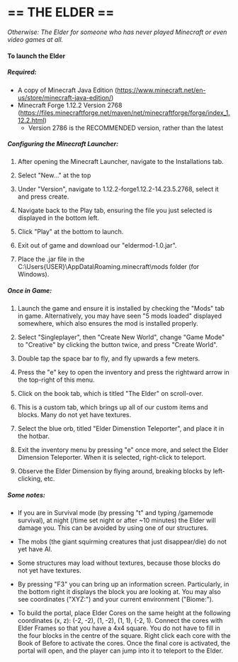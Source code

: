 == THE ELDER == 
===============

*Otherwise: The Elder for someone who has never played Minecraft or even video games at all.*

#### To launch the Elder

##### Required: 
- A copy of Minecraft Java Edition (https://www.minecraft.net/en-us/store/minecraft-java-edition/)
- Minecraft Forge 1.12.2 Version 2768 (https://files.minecraftforge.net/maven/net/minecraftforge/forge/index_1.12.2.html)
	- Version 2786 is the RECOMMENDED version, rather than the latest
	
##### Configuring the Minecraft Launcher:
1) After opening the Minecraft Launcher, navigate to the Installations tab.

2) Select "New..." at the top

3) Under "Version", navigate to 1.12.2-forge1.12.2-14.23.5.2768, select it and press create.

4) Navigate back to the Play tab, ensuring the file you just selected is displayed in the bottom left.

5) Click "Play" at the bottom to launch.

6) Exit out of game and download our "eldermod-1.0.jar".

7) Place the .jar file in the C:\Users\{USER}\AppData\Roaming\.minecraft\mods folder (for Windows).

##### Once in Game:
1) Launch the game and ensure it is installed by checking the "Mods" tab in game. Alternatively, you may have seen "5 mods loaded" displayed somewhere, which also ensures the mod is installed properly.

2) Select "Singleplayer", then "Create New World", change "Game Mode" to "Creative" by clicking the button twice, and press "Create World".

3) Double tap the space bar to fly, and fly upwards a few meters.

4) Press the "e" key to open the inventory and press the rightward arrow in the top-right of this menu.

5) Click on the book tab, which is titled "The Elder" on scroll-over.

6) This is a custom tab, which brings up all of our custom items and blocks. Many do not yet have textures.

7) Select the blue orb, titled "Elder Dimenstion Teleporter", and place it in the hotbar.

8) Exit the inventory menu by pressing "e" once more, and select the Elder Dimension Teleporter. When it is selected, right-click to teleport.

9) Observe the Elder Dimension by flying around, breaking blocks by left-clicking, etc.

##### Some notes:
- If you are in Survival mode (by pressing "t" and typing /gamemode survival), at night (/time set night or after ~10 minutes) the Elder will damage you. This can be avoided by using one of our structures.

- The mobs (the giant squirming creatures that just disappear/die) do not yet have AI.

- Some structures may load without textures, because those blocks do not yet have textures.

- By pressing "F3" you can bring up an information screen. Particularly, in the bottom right it displays the block you are looking at. You may also see coordinates ("XYZ:") and your current environment ("Biome:").

- To build the portal, place Elder Cores on the same height at the following coordinates (x, z): (-2, -2), (1, -2), (1, 1), (-2, 1). Connect the cores with Elder Frames so that you have a 4x4 square. You do not have to fill in the four blocks in the centre of the square. Right click each core with the Book of Before to activate the cores. Once the final core is activated, the portal will open, and the player can jump into it to teleport to the Elder.

